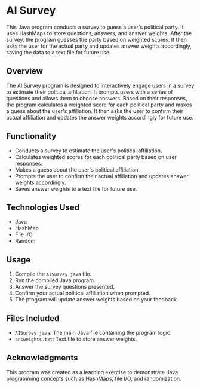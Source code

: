 # AI Survey

This Java program conducts a survey to guess a user's political party. It uses HashMaps to store questions, answers, and answer weights. After the survey, the program guesses the party based on weighted scores. It then asks the user for the actual party and updates answer weights accordingly, saving the data to a text file for future use.

## Overview

The AI Survey program is designed to interactively engage users in a survey to estimate their political affiliation. It prompts users with a series of questions and allows them to choose answers. Based on their responses, the program calculates a weighted score for each political party and makes a guess about the user's affiliation. It then asks the user to confirm their actual affiliation and updates the answer weights accordingly for future use.

## Functionality

- Conducts a survey to estimate the user's political affiliation.
- Calculates weighted scores for each political party based on user responses.
- Makes a guess about the user's political affiliation.
- Prompts the user to confirm their actual affiliation and updates answer weights accordingly.
- Saves answer weights to a text file for future use.

## Technologies Used

- Java
- HashMap
- File I/O
- Random

## Usage

1. Compile the `AISurvey.java` file.
2. Run the compiled Java program.
3. Answer the survey questions presented.
4. Confirm your actual political affiliation when prompted.
5. The program will update answer weights based on your feedback.

## Files Included

- `AISurvey.java`: The main Java file containing the program logic.
- `answeights.txt`: Text file to store answer weights.

## Acknowledgments

This program was created as a learning exercise to demonstrate Java programming concepts such as HashMaps, file I/O, and randomization.
